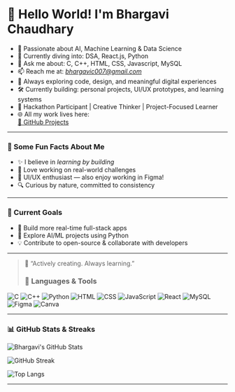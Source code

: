 # 👋 Hello World! I'm Bhargavi Chaudhary

- 👀 Passionate about AI, Machine Learning & Data Science  
- 🌱 Currently diving into: DSA, React.js, Python  
- 💬 Ask me about: C, C++, HTML, CSS, Javascript, MySQL 
- 📫 Reach me at: *bhargavic007@gmail.com*  
- 🧠 Always exploring code, design, and meaningful digital experiences  
- 🛠 Currently building: personal projects, UI/UX prototypes, and learning systems  
- 🎯 Hackathon Participant | Creative Thinker | Project-Focused Learner  
- 🌐 All my work lives here:  
  [📁 GitHub Projects](https://github.com/BhargaviChaudhary)

---

### 📌 Some Fun Facts About Me
- ✨ I believe in *learning by building*
- 🧩 Love working on real-world challenges
- 🎨 UI/UX enthusiast — also enjoy working in Figma!
- 🔍 Curious by nature, committed to consistency

---

### 🚀 Current Goals
- 🔧 Build more real-time full-stack apps  
- 🧪 Explore AI/ML projects using Python  
- 💡 Contribute to open-source & collaborate with developers  

---

> 💬 “Actively creating. Always learning.”
> ### 🧰 Languages & Tools

![C](https://img.shields.io/badge/C-00599C?style=for-the-badge&logo=c&logoColor=white)
![C++](https://img.shields.io/badge/C++-00599C?style=for-the-badge&logo=cplusplus&logoColor=white)
![Python](https://img.shields.io/badge/Python-3776AB?style=for-the-badge&logo=python&logoColor=white)
![HTML](https://img.shields.io/badge/HTML5-E34F26?style=for-the-badge&logo=html5&logoColor=white)
![CSS](https://img.shields.io/badge/CSS3-1572B6?style=for-the-badge&logo=css3&logoColor=white)
![JavaScript](https://img.shields.io/badge/JavaScript-F7DF1E?style=for-the-badge&logo=javascript&logoColor=black)
![React](https://img.shields.io/badge/React-20232A?style=for-the-badge&logo=react&logoColor=61DAFB)
![MySQL](https://img.shields.io/badge/MySQL-00758F?style=for-the-badge&logo=mysql&logoColor=white)
![Figma](https://img.shields.io/badge/Figma-F24E1E?style=for-the-badge&logo=figma&logoColor=white)
![Canva](https://img.shields.io/badge/Canva-00C4CC?style=for-the-badge&logo=canva&logoColor=white)

---

### 📊 GitHub Stats & Streaks

![Bhargavi's GitHub Stats](https://github-readme-stats.vercel.app/api?username=BhargaviChaudhary&show_icons=true&theme=tokyonight&hide=issues&count_private=true)

![GitHub Streak](https://streak-stats.demolab.com/?user=BhargaviChaudhary&theme=tokyonight)

![Top Langs](https://github-readme-stats.vercel.app/api/top-langs/?username=BhargaviChaudhary&layout=compact&theme=tokyonight)

---

